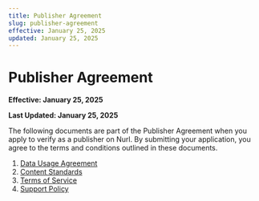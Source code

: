 ```yaml
---
title: Publisher Agreement
slug: publisher-agreement
effective: January 25, 2025
updated: January 25, 2025
---
```


# Publisher Agreement

**Effective: January 25, 2025**

**Last Updated: January 25, 2025**

The following documents are part of the Publisher Agreement when you apply to verify as a publisher on Nurl. By submitting your application, you agree to the terms and conditions outlined in these documents.

1. [Data Usage Agreement](./data-usage-agreement/)
2. [Content Standards](./content-standards/)
3. [Terms of Service](./terms/)
4. [Support Policy](./support-policy/)
